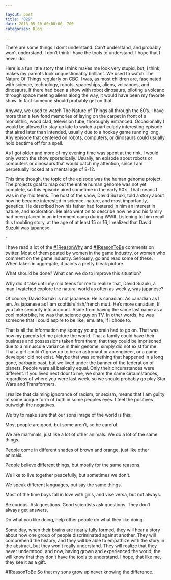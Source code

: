 ```yaml
---

layout: post  
title: "029"  
date: 2013-05-20 00:00:00 -700  
categories: Blog

---
```


There are some things I don’t understand. Can’t understand, and probably won’t understand. I don’t think I have the tools to understand. I hope that I never do.  
  
Here is a fun little story that I think makes me look very stupid, but, I think, makes my parents look unquestionably brilliant. We used to watch The Nature Of Things regularly on CBC. I was, as most children are, fascinated with science, technology, robots, spaceships, aliens, volcanoes, and dinosaurs. If there had been a show with robot dinosaurs, piloting a volcano through space meeting aliens along the way, it would have been my favorite show. In fact someone should probably get on that.  
  
Anyway, we used to watch The Nature of Things all through the 80’s. I have more than a few fond memories of laying on the carpet in front of a monolithic, wood clad, television tube, thoroughly entranced. Occasionally I would be allowed to stay up late to watch a particularly interesting episode that aired later than intended, usually due to a hockey game running long. Any episode that centered on robots, computers, or dinosaurs could usually hold bedtime off for a spell.   
  
As I got older and more of my evening time was spent at the rink, I would only watch the show sporadically. Usually, an episode about robots or computers or dinosaurs that would catch my attention, since I am perpetually locked at a mental age of 8-12.   
  
This time though, the topic of the episode was the human genome project. The projects goal to map out the entire human genome was not yet complete, so this episode aired sometime in the early 90’s. That means I was in my mid teens. The host of the show, David Suzuki, told a story about how he became interested in science, nature, and most importantly, genetics. He described how his father had fostered in him an interest in nature, and exploration. He also went on to describe how he and his family had been placed in an internment camp during WWII. Listening to him recall this troubling story, at the age of at least 15 or 16, I realized that David Suzuki was japanese.   
  
\-  
  
I have read a lot of the [#1ReasonWhy](http://www.rockpapershotgun.com/2012/11/29/1reasonwhy-we-are-all-responsible/) and [#1ReasonToBe](http://www.rockpapershotgun.com/2013/04/23/watch-this-please-gdcs-1reasontobe-panel/) comments on twitter. Most of them posted by women in the game industry, or women who comment on the game industry. Seriously, go and read some of these. When taken in aggregate, it paints a pretty bleak picture.   
  
What should be done? What can we do to improve this situation?  
  
Why did it take until my mid teens for me to realize that, David Suzuki, a man I watched explore the natural world as often as weekly, was japanese?   
  
Of course, David Suzuki is not japanese. He is canadian. As canadian as I am. As japanese as I am scottish/irish/french mutt. He’s more canadian, If you take seniority into account. Aside from having the same last name as a cool motorbike, he was that science guy on TV. In other words, he was someone that I could aspire to be like, emulate, if i chose to.   
  
That is all the information my spongy young brain had to go on. That was how my parents let me picture the world. That a family could have their business and possessions taken from them, that they could be imprisoned due to a minuscule variance in their genome, simply did not exist for me. That a girl couldn’t grow up to be an astronaut or an engineer, or a game developer did not exist. Maybe that was something that happened in a long gone, barbaric past, but we lived under the banner of the federation of planets. People were all basically equal. Only their circumstances were different. If you lived next door to me, we share the same circumstances, regardless of where you were last week, so we should probably go play Star Wars and Transformers.   
  
I realize that claiming ignorance of racism, or sexism, means that I am guilty of some unique form of both in some peoples eyes. I feel the positives outweigh the negatives.   
  
We try to make sure that our sons image of the world is this:  
  
Most people are good, but some aren’t, so be careful.   
  
We are mammals, just like a lot of other animals. We do a lot of the same things.  
  
People come in different shades of brown and orange, just like other animals.  
  
People believe different things, but mostly for the same reasons.   
  
We like to live together peacefully, but sometimes we don’t.  
  
We speak different languages, but say the same things.  
  
Most of the time boys fall in love with girls, and vise versa, but not always.   
  
Be curious. Ask questions. Good scientists ask questions. They don’t always get answers.  
  
Do what you like doing, help other people do what they like doing.  
  
  
Some day, when their brains are nearly fully formed, they will hear a story about how one group of people discriminated against another. They will comprehend the history, and they will be able to empathize with the story in the abstract, but they won’t really understand. They will realize that they never understood, and now, having grown and experienced the world, the will know that they don’t have the tools to understand. I hope, that like me, they see it as a gift.  
  
  
#1ReasonToBe So that my sons grow up never knowing the difference.